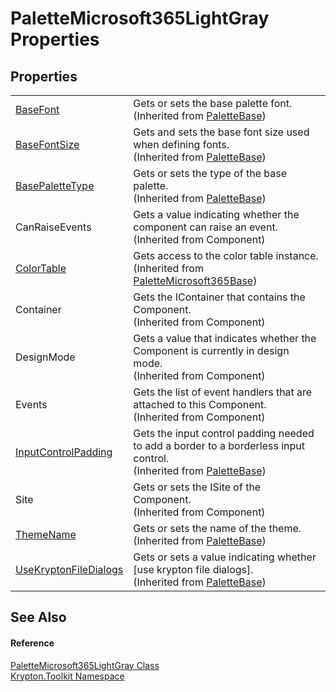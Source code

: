 # PaletteMicrosoft365LightGray Properties




## Properties
<table>
<tr>
<td><a href="2afc54ed-d7c2-9ff9-688b-6fd710bfbcda.md">BaseFont</a></td>
<td>Gets or sets the base palette font.<br />(Inherited from <a href="6da77fa5-1590-4646-f2ea-70002c922aee.md">PaletteBase</a>)</td></tr>
<tr>
<td><a href="ddb01e0d-c43f-a74e-b99b-65a345dcd90e.md">BaseFontSize</a></td>
<td>Gets and sets the base font size used when defining fonts.<br />(Inherited from <a href="6da77fa5-1590-4646-f2ea-70002c922aee.md">PaletteBase</a>)</td></tr>
<tr>
<td><a href="6e12dccc-b966-e968-34ba-eaa73b826af3.md">BasePaletteType</a></td>
<td>Gets or sets the type of the base palette.<br />(Inherited from <a href="6da77fa5-1590-4646-f2ea-70002c922aee.md">PaletteBase</a>)</td></tr>
<tr>
<td>CanRaiseEvents</td>
<td>Gets a value indicating whether the component can raise an event.<br />(Inherited from Component)</td></tr>
<tr>
<td><a href="cb392fa6-6712-3b60-d3f4-afda2458aaf3.md">ColorTable</a></td>
<td>Gets access to the color table instance.<br />(Inherited from <a href="0b40d77b-2297-27f8-3fff-72fa0eb8639f.md">PaletteMicrosoft365Base</a>)</td></tr>
<tr>
<td>Container</td>
<td>Gets the IContainer that contains the Component.<br />(Inherited from Component)</td></tr>
<tr>
<td>DesignMode</td>
<td>Gets a value that indicates whether the Component is currently in design mode.<br />(Inherited from Component)</td></tr>
<tr>
<td>Events</td>
<td>Gets the list of event handlers that are attached to this Component.<br />(Inherited from Component)</td></tr>
<tr>
<td><a href="41cec556-5107-1590-b409-6dd5a68b3544.md">InputControlPadding</a></td>
<td>Gets the input control padding needed to add a border to a borderless input control.<br />(Inherited from <a href="6da77fa5-1590-4646-f2ea-70002c922aee.md">PaletteBase</a>)</td></tr>
<tr>
<td>Site</td>
<td>Gets or sets the ISite of the Component.<br />(Inherited from Component)</td></tr>
<tr>
<td><a href="4729a43c-4f36-ffe2-e030-bd55b0232c3e.md">ThemeName</a></td>
<td>Gets or sets the name of the theme.<br />(Inherited from <a href="6da77fa5-1590-4646-f2ea-70002c922aee.md">PaletteBase</a>)</td></tr>
<tr>
<td><a href="0130f0f5-9443-3ec2-74bc-1af037e26783.md">UseKryptonFileDialogs</a></td>
<td>Gets or sets a value indicating whether [use krypton file dialogs].<br />(Inherited from <a href="6da77fa5-1590-4646-f2ea-70002c922aee.md">PaletteBase</a>)</td></tr>
</table>

## See Also


#### Reference
<a href="2eb82af9-93ef-d359-451f-31e47ed643f1.md">PaletteMicrosoft365LightGray Class</a>  
<a href="79d2eac2-21f4-54ff-7552-b20c33c30600.md">Krypton.Toolkit Namespace</a>  

